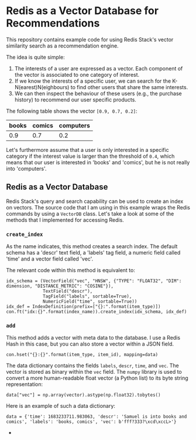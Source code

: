 # Redis as a Vector Database for Recommendations

This repository contains example code for using Redis Stack's vector similarity search as a recommendation engine.

The idea is quite simple:

1. The interests of a user are expressed as a vector. Each component of the vector is associated to one category of interest.
2. If we know the interests of a specific user, we can search for the K-N(earest)N(eighbours) to find other users that share the same interests.
4. We can then inspect the behaviour of these users (e.g., the purchase history) to recommend our user specific products.

The following table shows the vector `[0.9, 0.7, 0.2]`:

|books|comics|computers|
|---|---|---|
|0.9|0.7|0.2|


Let's furthermore assume that a user is only interested in a specific category if the interest value is larger than the threshold of `0.4`, which means that our user is interested in 'books' and 'comics', but he is not really into 'computers'.

## Redis as a Vector Database

Redis Stack's query and search capability can be used to create an index on vectors. The source code that I am using in this example wraps the Redis commands by using a `VectorDB` class. Let's take a look at some of the methods that I implemented for accessing Redis.

### `create_index`

As the name indicates, this method creates a search index. The default schema has a 'descr' text field, a 'labels' tag field, a numeric field called 'time' and a vector field called 'vec'.

The relevant code within this method is equivalent to:

```
idx_schema = (VectorField("vec", "HNSW", {"TYPE": "FLOAT32", "DIM": dimension, "DISTANCE_METRIC": "COSINE"}),
              TextField("descr"),
              TagField("labels", sortable=True),
              NumericField("time", sortable=True))
idx_def = IndexDefinition(prefix=["{}:".format(item_type)])
con.ft("idx:{}".format(index_name)).create_index(idx_schema, idx_def)
```

### `add`

This method adds a vector with meta data to the database. I use a Redis Hash in this case, but you can also store a vector within a JSON field.

```
con.hset("{}:{}".format(item_type, item_id), mapping=data)
```

The data dictionary contains the fields `labels`, `descr`, `time`, and `vec`. The vector is stored as binary within the `vec` field. The `numpy` library is used to convert a more human-readable float vector (a Python list) to its byte string representation:

```
data["vec"] = np.array(vector).astype(np.float32).tobytes()
```

Here is an example of such a data dictionary:

```
data = {'time': 1683233711.983063, 'descr': 'Samuel is into books and comics', 'labels': 'books, comics', 'vec': b'fff?333?\xcd\xccL>'}
```

* 

